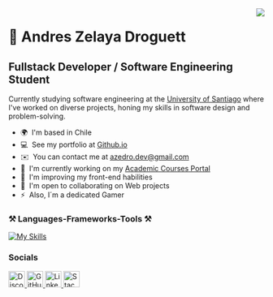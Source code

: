 <img align="right" src="https://visitor-badge.laobi.icu/badge?page_id=opsord.opsord" />

# 🦎 Andres Zelaya Droguett

## Fullstack Developer / Software Engineering Student

Currently studying software engineering at the [University of Santiago](https://www.usach.cl) where I've worked on diverse projects, honing my skills in software design and problem-solving.

- 🌍  I'm based in Chile
- 💻  See my portfolio at [Github.io](http://opsord.github.io)
- ✉️  You can contact me at [azedro.dev@gmail.com](mailto:azedro.dev@gmail.com)
- 🚀  I'm currently working on my [Academic Courses Portal](http://github.com/Opsord/TINGESO-EV-03)
- 🧠  I'm improving my front-end habilities
- 🤝  I'm open to collaborating on Web projects
- ⚡  Also, I´m a dedicated Gamer

### ⚒️ Languages-Frameworks-Tools ⚒️

[![My Skills](https://skillicons.dev/icons?i=js,html,css,docker,kubernetes,git,github,idea,react,latex,spring,java,mysql,postgres,postman,jenkins,nginx)](https://skillicons.dev)

### Socials

<p align="left">
  <a href="https://discord.com/users/opsord" target="_blank" rel="noreferrer">
    <img src="https://raw.githubusercontent.com/danielcranney/readme-generator/main/public/icons/socials/discord.svg" width="32" height="32" alt="Discord" />
  </a>
  <a href="https://www.github.com/opsord" target="_blank" rel="noreferrer">
    <img src="https://raw.githubusercontent.com/danielcranney/readme-generator/main/public/icons/socials/github.svg" width="32" height="32" alt="GitHub" />
  </a>
  <a href="https://www.linkedin.com/in/andres-z-161685129/" target="_blank" rel="noreferrer">
    <img src="https://raw.githubusercontent.com/danielcranney/readme-generator/main/public/icons/socials/linkedin.svg" width="32" height="32" alt="LinkedIn" />
  </a>
  <a href="https://www.stackoverflow.com/users/18644148/opsord" target="_blank" rel="noreferrer">
    <img src="https://raw.githubusercontent.com/danielcranney/readme-generator/main/public/icons/socials/stackoverflow.svg" width="32" height="32" alt="Stack Overflow" />
  </a>
</p>
